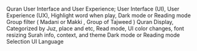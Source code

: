 Quran User Interface and User Experience;
User Interface (UI),
User Experience (UX),
Highlight word when play,
Dark mode or Reading mode
Group filter ( Madani or Makki , Group of Tajweed )
Quran Display, Categorized by Juz, place and etc,
Read mode, UI color changes, font resizing
Surah info, context, and theme
Dark mode or Reading mode
Selection UI Language